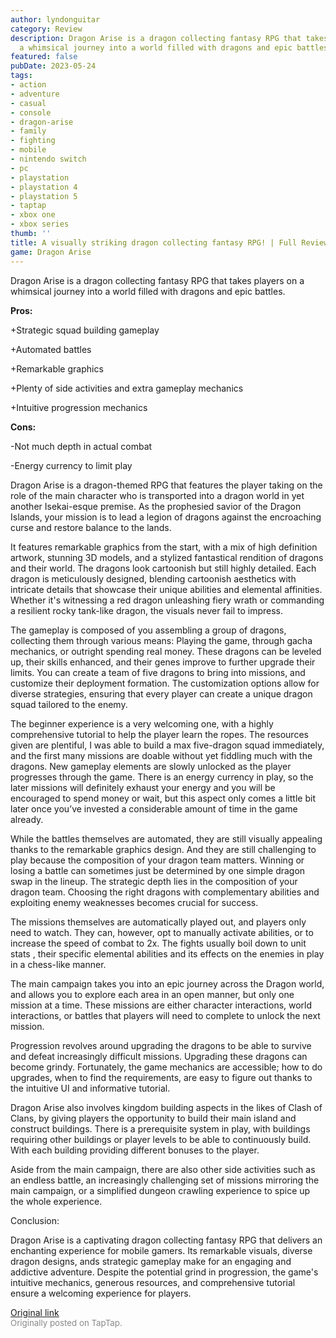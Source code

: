 ```yaml
---
author: lyndonguitar
category: Review
description: Dragon Arise is a dragon collecting fantasy RPG that takes players on
  a whimsical journey into a world filled with dragons and epic battles.
featured: false
pubDate: 2023-05-24
tags:
- action
- adventure
- casual
- console
- dragon-arise
- family
- fighting
- mobile
- nintendo switch
- pc
- playstation
- playstation 4
- playstation 5
- taptap
- xbox one
- xbox series
thumb: ''
title: A visually striking dragon collecting fantasy RPG! | Full Review - Dragon Arise
game: Dragon Arise
---
```

Dragon Arise is a dragon collecting fantasy RPG that takes players on a whimsical journey into a world filled with dragons and epic battles.


**Pros:**


+Strategic squad building gameplay

+Automated battles

+Remarkable graphics

+Plenty of side activities and extra gameplay mechanics

+Intuitive progression mechanics


**Cons:**


-Not much depth in actual combat

-Energy currency to limit play

Dragon Arise is a dragon-themed RPG that features the player taking on the role of the main character who is transported into a dragon world in yet another Isekai-esque premise. As the prophesied savior of the Dragon Islands, your mission is to lead a legion of dragons against the encroaching curse and restore balance to the lands.

It features remarkable graphics from the start, with a mix of high definition artwork, stunning 3D models, and a stylized fantastical rendition of dragons and their world. The dragons look cartoonish but still highly detailed. Each dragon is meticulously designed, blending cartoonish aesthetics with intricate details that showcase their unique abilities and elemental affinities. Whether it's witnessing a red dragon unleashing fiery wrath or commanding a resilient rocky tank-like dragon, the visuals never fail to impress.

The gameplay is composed of you assembling a group of dragons, collecting them through various means: Playing the game, through gacha mechanics, or outright spending real money. These dragons can be leveled up, their skills enhanced, and their genes improve to further upgrade their limits. You can create a team of five dragons to bring into missions, and customize their deployment formation. The customization options allow for diverse strategies, ensuring that every player can create a unique dragon squad tailored to the enemy.

The beginner experience is a very welcoming one, with a highly comprehensive tutorial to help the player learn the ropes. The resources given are plentiful, I was able to build a max five-dragon squad immediately, and the first many missions are doable without yet fiddling much with the dragons. New gameplay elements are slowly unlocked as the player progresses through the game. There is an energy currency in play, so the later missions will definitely exhaust your energy and you will be encouraged to spend money or wait, but this aspect only comes a little bit later once you’ve invested a considerable amount of time in the game already.

While the battles themselves are automated, they are still visually appealing thanks to the remarkable graphics design. And they are still challenging to play because the composition of your dragon team matters. Winning or losing a battle can sometimes just be determined by one simple dragon swap in the lineup. The strategic depth lies in the composition of your dragon team. Choosing the right dragons with complementary abilities and exploiting enemy weaknesses becomes crucial for success.

The missions themselves are automatically played out, and players only need to watch. They can, however, opt to manually activate abilities, or to increase the speed of combat to 2x. The fights usually boil down to unit stats , their specific elemental abilities and its effects on the enemies in play in a chess-like manner.

The main campaign takes you into an epic journey across the Dragon world, and allows you to explore each area in an open manner, but only one mission at a time. These missions are either character interactions, world interactions, or battles that players will need to complete to unlock the next mission.

Progression revolves around upgrading the dragons to be able to survive and defeat increasingly difficult missions. Upgrading these dragons can become grindy. Fortunately, the game mechanics are accessible; how to do upgrades, when to find the requirements, are easy to figure out thanks to the intuitive UI and informative tutorial.

Dragon Arise also involves kingdom building aspects in the likes of Clash of Clans, by giving players the opportunity to build their main island and construct buildings. There is a prerequisite system in play, with buildings requiring other buildings or player levels to be able to continuously build. With each building providing different bonuses to the player.

Aside from the main campaign, there are also other side activities such as an endless battle, an increasingly challenging set of missions mirroring the main campaign, or a simplified dungeon crawling experience to spice up the whole experience.

Conclusion:

Dragon Arise is a captivating dragon collecting fantasy RPG that delivers an enchanting experience for mobile gamers. Its remarkable visuals, diverse dragon designs, ands strategic gameplay make for an engaging and addictive adventure. Despite the potential grind in progression, the game's intuitive mechanics, generous resources, and comprehensive tutorial ensure a welcoming experience for players.

[Original link](https://www.taptap.io/post/5612678)<br><span style="font-size: 0.95em; color: #888;">Originally posted on TapTap.</span>